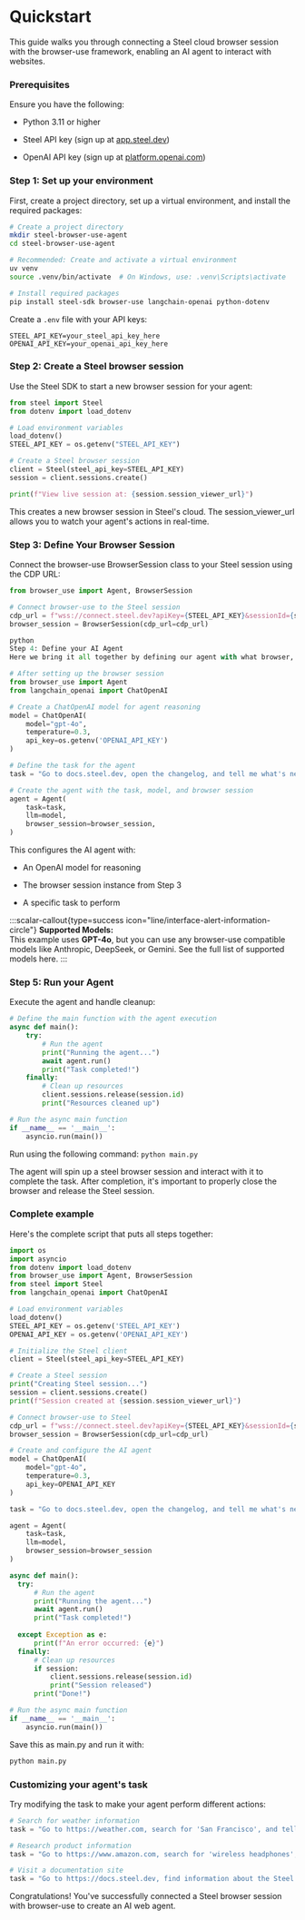 # Quickstart

This guide walks you through connecting a Steel cloud browser session with the browser-use framework, enabling an AI agent to interact with websites.

### Prerequisites
Ensure you have the following:

- Python 3.11 or higher

- Steel API key (sign up at [app.steel.dev](https://app.steel.dev/))

- OpenAI API key (sign up at [platform.openai.com](https://platform.openai.com/))

### Step 1: Set up your environment
First, create a project directory, set up a virtual environment, and install the required packages:

```bash
# Create a project directory
mkdir steel-browser-use-agent
cd steel-browser-use-agent

# Recommended: Create and activate a virtual environment
uv venv
source .venv/bin/activate  # On Windows, use: .venv\Scripts\activate

# Install required packages
pip install steel-sdk browser-use langchain-openai python-dotenv
```

Create a `.env` file with your API keys:

```
STEEL_API_KEY=your_steel_api_key_here
OPENAI_API_KEY=your_openai_api_key_here
```

### Step 2: Create a Steel browser session
Use the Steel SDK to start a new browser session for your agent:

```python
from steel import Steel
from dotenv import load_dotenv

# Load environment variables
load_dotenv()
STEEL_API_KEY = os.getenv("STEEL_API_KEY")

# Create a Steel browser session
client = Steel(steel_api_key=STEEL_API_KEY)
session = client.sessions.create()

print(f"View live session at: {session.session_viewer_url}")
```

This creates a new browser session in Steel's cloud. The session_viewer_url allows you to watch your agent's actions in real-time.

### Step 3: Define Your Browser Session
Connect the browser-use BrowserSession class to your Steel session using the CDP URL:

```python
from browser_use import Agent, BrowserSession

# Connect browser-use to the Steel session
cdp_url = f"wss://connect.steel.dev?apiKey={STEEL_API_KEY}&sessionId={session.id}"
browser_session = BrowserSession(cdp_url=cdp_url)

python
Step 4: Define your AI Agent
Here we bring it all together by defining our agent with what browser, browser context, task, and LLM to use.

# After setting up the browser session
from browser_use import Agent
from langchain_openai import ChatOpenAI

# Create a ChatOpenAI model for agent reasoning
model = ChatOpenAI(
    model="gpt-4o",
    temperature=0.3,
    api_key=os.getenv('OPENAI_API_KEY')
)

# Define the task for the agent
task = "Go to docs.steel.dev, open the changelog, and tell me what's new."

# Create the agent with the task, model, and browser session
agent = Agent(
    task=task,
    llm=model,
    browser_session=browser_session,
)
```

This configures the AI agent with:

- An OpenAI model for reasoning

- The browser session instance from Step 3

- A specific task to perform


:::scalar-callout{type=success icon="line/interface-alert-information-circle"}
**Supported Models:**
\
This example uses **GPT-4o**, but you can use any browser-use compatible models like Anthropic, DeepSeek, or Gemini. See the full list of supported models here.
:::

### Step 5: Run your Agent
Execute the agent and handle cleanup:

```python
# Define the main function with the agent execution
async def main():
    try:
        # Run the agent
        print("Running the agent...")
        await agent.run()
        print("Task completed!")
    finally:
        # Clean up resources
        client.sessions.release(session.id)
        print("Resources cleaned up")

# Run the async main function
if __name__ == '__main__':
    asyncio.run(main())
```

Run using the following command: `python main.py`

The agent will spin up a steel browser session and interact with it to complete the task. After completion, it's important to properly close the browser and release the Steel session.

### Complete example
Here's the complete script that puts all steps together:

```python
import os
import asyncio
from dotenv import load_dotenv
from browser_use import Agent, BrowserSession
from steel import Steel
from langchain_openai import ChatOpenAI

# Load environment variables
load_dotenv()
STEEL_API_KEY = os.getenv('STEEL_API_KEY')
OPENAI_API_KEY = os.getenv('OPENAI_API_KEY')

# Initialize the Steel client
client = Steel(steel_api_key=STEEL_API_KEY)

# Create a Steel session
print("Creating Steel session...")
session = client.sessions.create()
print(f"Session created at {session.session_viewer_url}")

# Connect browser-use to Steel
cdp_url = f"wss://connect.steel.dev?apiKey={STEEL_API_KEY}&sessionId={session.id}"
browser_session = BrowserSession(cdp_url=cdp_url)

# Create and configure the AI agent
model = ChatOpenAI(
    model="gpt-4o",
    temperature=0.3,
    api_key=OPENAI_API_KEY
)

task = "Go to docs.steel.dev, open the changelog, and tell me what's new."

agent = Agent(
    task=task,
    llm=model,
    browser_session=browser_session
)

async def main():
  try:
      # Run the agent
      print("Running the agent...")
      await agent.run()
      print("Task completed!")
      
  except Exception as e:
      print(f"An error occurred: {e}")
  finally:
      # Clean up resources
      if session:
          client.sessions.release(session.id)
          print("Session released")
      print("Done!")

# Run the async main function
if __name__ == '__main__':
    asyncio.run(main())
```

Save this as main.py and run it with:

```bash
python main.py
```

### Customizing your agent's task
Try modifying the task to make your agent perform different actions:

```python
# Search for weather information
task = "Go to https://weather.com, search for 'San Francisco', and tell me today's forecast."

# Research product information
task = "Go to https://www.amazon.com, search for 'wireless headphones', and summarize the features of the first product."

# Visit a documentation site
task = "Go to https://docs.steel.dev, find information about the Steel API, and summarize the key features."
```

Congratulations! You've successfully connected a Steel browser session with browser-use to create an AI web agent.